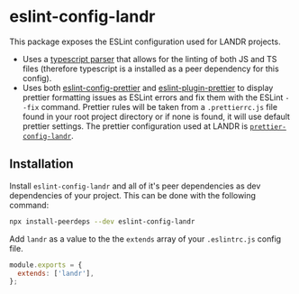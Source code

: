 # eslint-config-landr

This package exposes the ESLint configuration used for LANDR projects.

- Uses a [typescript parser](https://github.com/typescript-eslint/typescript-eslint/tree/master/packages/parser) that allows for the linting of both JS and TS files (therefore typescript is a installed as a peer dependency for this config).
- Uses both [eslint-config-prettier](https://github.com/prettier/eslint-config-prettier) and [eslint-plugin-prettier](https://github.com/prettier/eslint-plugin-prettier) to display prettier formatting issues as ESLint errors and fix them with the ESLint `--fix` command. Prettier rules will be taken from a `.prettierrc.js` file found in your root project directory or if none is found, it will use default prettier settings. The prettier configuration used at LANDR is [`prettier-config-landr`](https://github.com/Mixgenius/linting-and-formatting/tree/master/prettier-config-landr).

## Installation

Install `eslint-config-landr` and all of it's peer dependencies as dev dependencies of your project. This can be done with the following command:

```bash
npx install-peerdeps --dev eslint-config-landr
```

Add `landr` as a value to the the `extends` array of your `.eslintrc.js` config file.

```js
module.exports = {
  extends: ['landr'],
};
```
